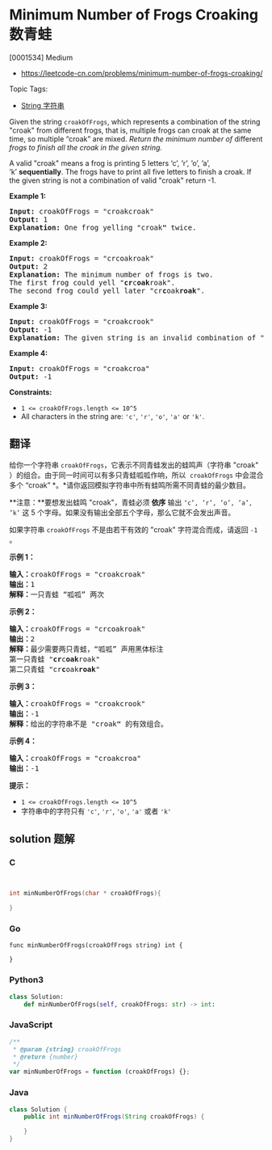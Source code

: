# Minimum Number of Frogs Croaking 数青蛙

[0001534] Medium

- https://leetcode-cn.com/problems/minimum-number-of-frogs-croaking/

Topic Tags:

- [String 字符串](https://leetcode-cn.com/tag/string/)

Given the string `croakOfFrogs`, which represents a combination of the string "croak" from different frogs, that is, multiple frogs can croak at the same time, so multiple “croak” are mixed. *Return the minimum number of* different _frogs to finish all the croak in the given string._

A valid "croak" means a frog is printing 5 letters ‘c’, ’r’, ’o’, ’a’, ’k’ **sequentially**. The frogs have to print all five letters to finish a croak. If the given string is not a combination of valid "croak" return -1.

**Example 1:**

<pre><strong>Input:</strong> croakOfFrogs = "croakcroak"
<strong>Output:</strong> 1 
<strong>Explanation:</strong> One frog yelling "croak<strong>"</strong> twice.
</pre>

**Example 2:**

<pre><strong>Input:</strong> croakOfFrogs = "crcoakroak"
<strong>Output:</strong> 2 
<strong>Explanation:</strong> The minimum number of frogs is two.&nbsp;
The first frog could yell "<strong>cr</strong>c<strong>oak</strong>roak".
The second frog could yell later "cr<strong>c</strong>oak<strong>roak</strong>".
</pre>

**Example 3:**

<pre><strong>Input:</strong> croakOfFrogs = "croakcrook"
<strong>Output:</strong> -1
<strong>Explanation:</strong> The given string is an invalid combination of "croak<strong>"</strong> from different frogs.
</pre>

**Example 4:**

<pre><strong>Input:</strong> croakOfFrogs = "croakcroa"
<strong>Output:</strong> -1
</pre>

**Constraints:**

- `1 <= croakOfFrogs.length <= 10^5`
- All characters in the string are: `'c'`, `'r'`, `'o'`, `'a'` or `'k'`.

## 翻译

给你一个字符串 `croakOfFrogs`，它表示不同青蛙发出的蛙鸣声（字符串 "croak" ）的组合。由于同一时间可以有多只青蛙呱呱作响，所以  `croakOfFrogs` 中会混合多个 “croak” *。*请你返回模拟字符串中所有蛙鸣所需不同青蛙的最少数目。

**注意：**要想发出蛙鸣 "croak"，青蛙必须 **依序** 输出 `‘c’, ’r’, ’o’, ’a’, ’k’` 这 5 个字母。如果没有输出全部五个字母，那么它就不会发出声音。

如果字符串 `croakOfFrogs` 不是由若干有效的 "croak" 字符混合而成，请返回 `-1` 。

**示例 1：**

<pre><strong>输入：</strong>croakOfFrogs = "croakcroak"
<strong>输出：</strong>1 
<strong>解释：</strong>一只青蛙 “呱呱” 两次
</pre>

**示例 2：**

<pre><strong>输入：</strong>croakOfFrogs = "crcoakroak"
<strong>输出：</strong>2 
<strong>解释：</strong>最少需要两只青蛙，“呱呱” 声用黑体标注
第一只青蛙 "<strong>cr</strong>c<strong>oak</strong>roak"
第二只青蛙 "cr<strong>c</strong>oak<strong>roak</strong>"
</pre>

**示例 3：**

<pre><strong>输入：</strong>croakOfFrogs = "croakcrook"
<strong>输出：</strong>-1
<strong>解释：</strong>给出的字符串不是 "croak<strong>"</strong> 的有效组合。
</pre>

**示例 4：**

<pre><strong>输入：</strong>croakOfFrogs = "croakcroa"
<strong>输出：</strong>-1
</pre>

**提示：**

- `1 <= croakOfFrogs.length <= 10^5`
- 字符串中的字符只有 `'c'`, `'r'`, `'o'`, `'a'` 或者 `'k'`

## solution 题解

### C

```c


int minNumberOfFrogs(char * croakOfFrogs){

}
```

### Go

```golang
func minNumberOfFrogs(croakOfFrogs string) int {

}
```

### Python3

```python
class Solution:
    def minNumberOfFrogs(self, croakOfFrogs: str) -> int:
```

### JavaScript

```javascript
/**
 * @param {string} croakOfFrogs
 * @return {number}
 */
var minNumberOfFrogs = function (croakOfFrogs) {};
```

### Java

```java
class Solution {
    public int minNumberOfFrogs(String croakOfFrogs) {

    }
}
```

